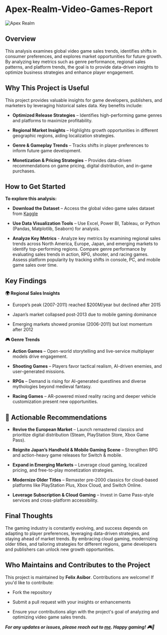 # Apex-Realm-Video-Games-Report

![Apex Realm](https://github.com/user-attachments/assets/69893b47-4483-41c7-8d7b-e42c0d526381)


## Overview

This analysis examines global video game sales trends, identifies shifts in consumer preferences, and explores market opportunities for future growth. By analyzing key metrics such as genre performance, regional sales patterns, and platform trends, the goal is to provide data-driven insights to optimize business strategies and enhance player engagement.

## Why This Project is Useful

This project provides valuable insights for game developers, publishers, and marketers by leveraging historical sales data. Key benefits include:

+ **Optimized Release Strategies** – Identifies high-performing game genres and platforms to maximize profitability.

- **Regional Market Insights** – Highlights growth opportunities in different geographic regions, aiding localization strategies.

* **Genre & Gameplay Trends** – Tracks shifts in player preferences to inform future game development.

+ **Monetization & Pricing Strategies** – Provides data-driven recommendations on game pricing, digital distribution, and in-game purchases.

## How to Get Started

**To explore this analysis:**

+ **Download the Dataset** – Access the global video game sales dataset from [Kaggle](https://www.kaggle.com/datasets/anandshaw2001/video-game-sales)

- **Use Data Visualization Tools** – Use Excel, Power BI, Tableau, or Python (Pandas, Matplotlib, Seaborn) for analysis.

* **Analyze Key Metrics** - Analyze key metrics by examining regional sales trends across North America, Europe, Japan, and emerging markets to identify top-performing regions. Compare genre performance by evaluating sales trends in action, RPG, shooter, and racing games. Assess platform popularity by tracking shifts in console, PC, and mobile game sales over time.



## Key Findings

**🌍 Regional Sales Insights**

+ Europe’s peak (2007-2011) reached $200M/year but declined after 2015 

- Japan’s market collapsed post-2013 due to mobile gaming dominance

* Emerging markets showed promise (2006-2011) but lost momentum after 2012

**🎮 Genre Trends**

+ **Action Games** – Open-world storytelling and live-service multiplayer models drive engagement.

- **Shooting Games** – Players favor tactical realism, AI-driven enemies, and user-generated missions.

* **RPGs** – Demand is rising for AI-generated questlines and diverse mythologies beyond medieval fantasy.

+ **Racing Games** – AR-powered mixed reality racing and deeper vehicle customization present new opportunities.

## 📢 Actionable Recommendations

+ **Revive the European Market** – Launch remastered classics and prioritize digital distribution (Steam, PlayStation Store, Xbox Game Pass).

- **Reignite Japan’s Handheld & Mobile Gaming Scene** – Strengthen RPG and action-heavy game releases for Switch & mobile.

* **Expand in Emerging Markets** – Leverage cloud gaming, localized pricing, and free-to-play monetization strategies.

+ **Modernize Older Titles** – Remaster pre-2000 classics for cloud-based platforms like PlayStation Plus, Xbox Cloud, and Switch Online.

- **Leverage Subscription & Cloud Gaming** – Invest in Game Pass-style services and cross-platform accessibility.

## Final Thoughts

The gaming industry is constantly evolving, and success depends on adapting to player preferences, leveraging data-driven strategies, and staying ahead of market trends. By embracing cloud gaming, modernizing older titles, and tailoring strategies for different regions, game developers and publishers can unlock new growth opportunities.

## Who Maintains and Contributes to the Project

This project is maintained by **Felix Asibor**. Contributions are welcome! If you'd like to contribute:

+ Fork the repository

- Submit a pull request with your insights or enhancements

* Ensure your contributions align with the project's goal of analyzing and optimizing video game sales trends.

***For any updates or issues, please reach out to [me](asiborfelix@gmail.com). Happy gaming! 🎮🚀***
